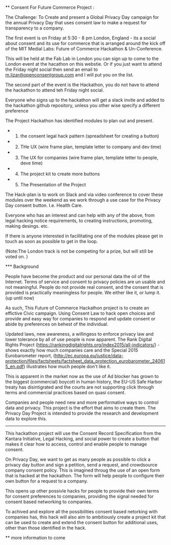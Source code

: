 ** Consent For Future Commerce Project : 

The Challenge: To Create and present a  Global Privacy Day campaign for the annual Privacy Day  that uses consent law to make a request for transparency to a company.  

The first event is on Friday at 5:30 - 8 pm London, England - its a social about consent and its use for commerce that is arranged around the kick off of the MIT Medial Labs: Future of Commerce Hackathon & Un-Conference. 

This will be held at the Fab Lab in London 
you can sign up to come to the London event at the hacathon on this webstie.  Or if you just want to attend the Friday night social then send an email to m.lizar@openconsentgroup.com and I will put you on the list.  

The second part of the event is the Hackathon, you do not have to attend the hackathon to attend teh Friday night social. 

Everyone who signs up to the hackathon will get a slack invite and added  to the hackathon github repository, unless you other wise specify a different preference 

The Project Hackathon has identified modules to plan out and present. 
* 1. the consent legal hack pattern (spreadsheet for creating a button) 
* 2. THe UX (wire frame plan, template letter to company and dev time) 
* 3. The UX for companies (wire frame plan, template letter to people, deve time) 
* 4. The project kit to create more buttons
* 5. The Presentation of the Project

The Hack-plan is to work on Slack and via video conference to cover these modules over the weekend as we work through a use case for the Privacy Day consent button.  I.e. Health Care. 

Everyone who has an interest and can help with any of the above, from legal hacking notice requirements, to creating instructions, promoting, making desings. etc.  

If there is anyone interested in facillitating one of the modules please get in touch as soon as possible to get in the loop. 

(Note:The London track is not be competing for a prize, but will still be voted on. )

*** Background

People have become the product and our personal data the oil of the Internet.  Terms of service and consent to privacy policies are un usable and not meaningful. People do not provide real consent, and the consent that is provided is practically meaningless for people.   We either like it, or lump it.  (up until now)

As such, This Future of Commerce Hackathon project is to create an effictive Civic campaign. Using Consent Law to hack open choices and provide and easy way for companies to respond and update consent or abide by preferences on behest of the individual. 

Updated laws, new awareness, a willingess to enforce privacy law and lower tolerance by all of use people is now apparent.  The Rank Digital Rights Project (https://rankingdigitalrights.org/index2015/all-indicators/) - shows exactly how much companies care and the Special 2015 Eurobarometer report, (http://ec.europa.eu/justice/data-protection/files/factsheets/factsheet_data_protection_eurobarometer_240615_en.pdf) illustrates how much people don't like it.   

This is apparent in the market now as the use of Ad blocker has grown to the biggest (commercial) boycott in human history, the EU-US Safe Harbor treaty has disintigrated and the courts are not supporting click through terms and commercial practices based on quasi consent.   

Companies and people need new and more performative ways to control  data and privacy.   This project is the effort that aims to create them.  The Privacy Day Project is intended to provide the research and development  data to explore this. 


****

This hackathon project will use the Consent Record Specification from the Kantara Initiative,  Legal Hacking, and social power to create a button that makes it clear how to access, control and  enable people to manage consent.  

On Privacy Day, we want to get as many people as possible to click a privacy day button and sign a petition, send a request, and crowdsource company consent policy.  This is imagined throug the use of an open form that is hacked at the hackathon.  The form will help people  to configure their own button for a request to a company.  

This opens up other possivle hacks for people to provide their own terms for consent preferences to companies, providing the signal needed for consent based networking to companies.   

To achived and explore all the possibilities consent based netorking with companies has, this hack will also aim to ambitiously create a project kit that can be used to create and extend the consent button for additional uses, other than those identified in the hack.  

** more information to come


